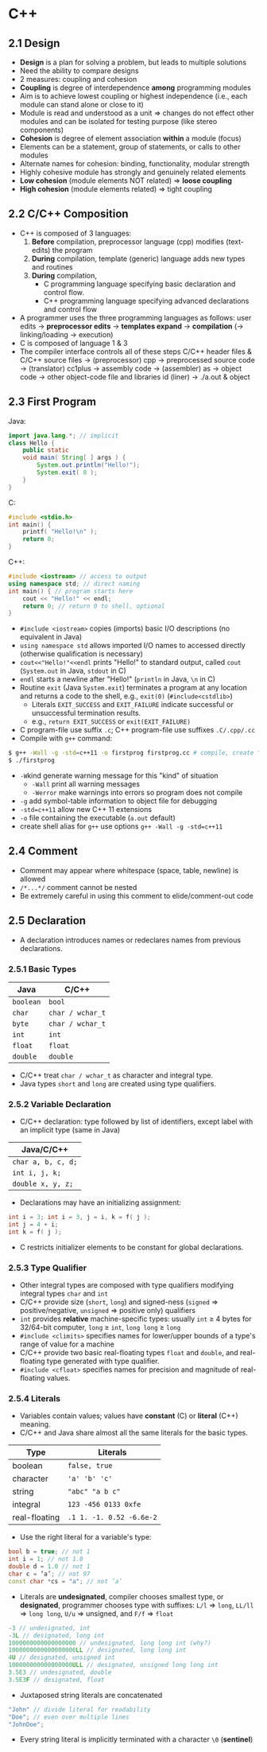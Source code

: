 #	C++

##	2.1 Design

*	**Design** is a plan for solving a problem, but leads to multiple solutions
*	Need the ability to compare designs
*	2 measures: coupling and cohesion
*	**Coupling** is degree of interdependence **among** programming modules
*	Aim is to achieve lowest coupling or highest independence (i.e., each module can stand alone or close to it)
*	Module is read and understood as a unit => changes do not effect other modules and can be isolated for testing purpose (like stereo components)
*	**Cohesion** is degree of element association **within** a module (focus)
*	Elements can be a statement, group of statements, or calls to other modules
*	Alternate names for cohesion: binding, functionality, modular strength
*	Highly cohesive module has strongly and genuinely related elements
*	**Low cohesion** (module elements NOT related) => **loose coupling**
*	**High cohesion** (module elements related) => tight coupling

## 2.2 C/C++ Composition

*	C++ is composed of 3 languages:
	1.	**Before** compilation, preprocessor language (cpp) modifies (text-edits) the program
	2.	**During** compilation, template (generic) language adds new types and routines
	3.	**During** compilation,
		*	C programming language specifying basic declaration and control flow.
		*	C++ programming language specifying advanced declarations and control flow
*	A programmer uses the three programming languages as follows:
	user edits -> **preprocessor edits** -> **templates expand** -> **compilation** (-> linking/loading -> execution)
*	C is composed of language 1 & 3
*	The compiler interface controls all of these steps
	C/C++ header files & C/C++ source files -> (preprocessor) cpp -> preprocessed source code -> (translator) cc1plus -> assembly code -> (assembler) as -> object code -> other object-code file and libraries id (liner) -> ./a.out & object

## 2.3 First Program

Java:

```Java
import java.lang.*; // implicit
class Hello {
	public static
	void main( String[ ] args ) {
		System.out.println("Hello!");
		System.exit( 0 );
	}
}
```

C:

```C
#include <stdio.h>
int main() {
	printf( "Hello!\n" );
	return 0;
}
```

C++:

```CPP
#include <iostream> // access to output
using namespace std; // direct naming
int main() { // program starts here
	cout << "Hello!" << endl;
	return 0; // return 0 to shell, optional
}
```

*	`#include <iostream>` copies (imports) basic I/O descriptions (no equivalent in Java)
*	`using namespace std` allows imported I/O names to accessed directly (otherwise qualification is necessary)
*	`cout<<"Hello!"<<endl` prints "Hello!" to standard output, called `cout` (`System.out` in Java, `stdout` in C)
*	`endl` starts a newline after "Hello!" (`println` in Java, `\n` in C)
*	Routine `exit` (Java `System.exit`) terminates a program at any location and returns a code to the shell, e.g., `exit(0)` (`#include<cstdlib>`)
	*	Literals `EXIT_SUCCESS` and `EXIT_FAILURE` indicate successful or unsuccessful termination results.
	*	e.g., `return EXIT_SUCCESS` or `exit(EXIT_FAILURE)`
*	C program-file use suffix `.c`; C++ program-file use suffixes `.C/.cpp/.cc`
*	Compile with `g++` command:

```Bash
$ g++ -Wall -g -std=c++11 -o firstprog firstprog.cc # compile, create "a.out"
$ ./firstprog
```

*	`-W`kind generate warning message for this "kind" of situation
	*	`-Wall` print all warning messages
	*	`-Werror` make warnings into errors so program does not compile
*	`-g` add symbol-table information to object file for debugging
*	`-std=c++11` allow new C++ 11 extensions
*	`-o` file containing the executable (`a.out` default)
*	create shell alias for `g++` use options `g++ -Wall -g -std=c++11`

## 2.4 Comment

*	Comment may appear where whitespace (space, table, newline) is allowed
*	`/*...*/` comment cannot be nested
*	Be extremely careful in using this comment to elide/comment-out code

## 2.5 Declaration

*	A declaration introduces names or redeclares names from previous declarations.

### 2.5.1 Basic Types

| Java | C/C++ |
|---|---|
| `boolean` | `bool` |
| `char` | `char / wchar_t` |
| `byte` | `char / wchar_t` |
| `int`  | `int` |
| `float` | `float` |
| `double` | `double` |

*	C/C++ treat `char / wchar_t` as character and integral type.
*	Java types `short` and `long` are created using type qualifiers.

### 2.5.2 Variable Declaration

*	C/C++ declaration: type followed by list of identifiers, except label with an implicit type (same in Java)

| Java/C/C++ |
|---|
| `char a, b, c, d;` |
| `int i, j, k;` |
| `double x, y, z;` |

*	Declarations may have an initializing assignment:

```CPP
int i = 3; int i = 3, j = i, k = f( j );
int j = 4 + i;
int k = f( j );
```

*	C restricts initializer elements to be constant for global declarations.

### 2.5.3 Type Qualifier

*	Other integral types are composed with type qualifiers modifying integral types `char` and `int`
*	C/C++ provide size (`short`, `long`) and signed-ness (`signed` => positive/negative, `unsigned` => positive only) qualifiers
*	`int` provides **relative** machine-specific types: usually `int` $\geq$ 4 bytes for 32/64-bit computer, `long` $\geq$ `int`, `long long` $\geq$ `long`
*	`#include <climits>` specifies names for lower/upper bounds of a type's range of value for a machine
*	C/C++ provide two basic real-floating types `float` and `double`, and real-floating type generated with type qualifier.
*	`#include <cfloat>` specifies names for precision and magnitude of real-floating values.

### 2.5.4 Literals

*	Variables contain values; values have **constant** (C) or **literal** (C++) meaning.
*	C/C++ and Java share almost all the same literals for the basic types.

| Type | Literals |
|---|---|
| boolean | `false, true` |
| character | `'a' 'b' 'c'` |
| string | `"abc" "a b c"` |
| integral | `123 -456 0133 0xfe` |
| real-floating | `.1 1. -1. 0.52 -6.6e-2` |

*	Use the right literal for a variable's type:

```CPP
bool b = true; // not 1
int i = 1; // not 1.0
double d = 1.0 // not 1
char c = ’a’; // not 97
const char *cs = "a"; // not ’a’
```

*	Literals are **undesignated**, compiler chooses smallest type, or **designated**, programmer chooses type with suffixes: `L/l` => `long`, `LL/ll` => `long long`, `U/u` => unsigned, and `F/f` => `float`

```CPP
-3 // undesignated, int
-3L // designated, long int
1000000000000000000 // undesignated, long long int (why?)
1000000000000000000LL // designated, long long int
4U // designated, unsigned int
100000000000000000ULL // designated, unsigned long long int
3.5E3 // undesignated, double
3.5E3F // designated, float
```

*	Juxtaposed string literals are concatenated

```CPP
"John" // divide literal for readability
"Doe"; // even over multiple lines
"JohnDoe";
```

*	Every string literal is implicitly terminated with a character `\0` (**sentinel**)
